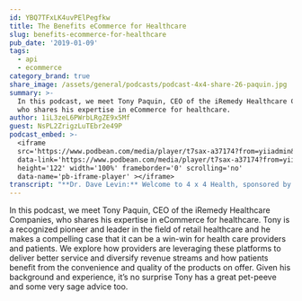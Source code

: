 ```yaml
---
id: YBQ7TFxLK4uvPElPegfkw
title: The Benefits eCommerce for Healthcare
slug: benefits-ecommerce-for-healthcare
pub_date: '2019-01-09'
tags:
  - api
  - ecommerce
category_brand: true
share_image: /assets/general/podcasts/podcast-4x4-share-26-paquin.jpg
summary: >-
  In this podcast, we meet Tony Paquin, CEO of the iRemedy Healthcare Companies,
  who shares his expertise in eCommerce for healthcare.
author: 1iL3zeL6PWrbLRgZE9x5Mf
guest: NsPL2ZrigzLuTEbr2e49P
podcast_embed: >-
  <iframe
  src='https://www.podbean.com/media/player/t7sax-a37174?from=yiiadmin&download=1&version=1'
  data-link='https://www.podbean.com/media/player/t7sax-a37174?from=yiiadmin&download=1&version=1'
  height='122' width='100%' frameborder='0' scrolling='no'
  data-name='pb-iframe-player' ></iframe>
transcript: "**Dr. Dave Levin:** Welcome to 4 x 4 Health, sponsored by Sansoro Health. Sansoro Health, integration at the speed of innovation. Check them out at [www.sansorohealth.com](http://www.sansorohealth.com). I’m your host Dr. Dave Levin. Today I am talking to Tony Paquin, CEO of the iRemedy Healthcare Companies who developed the first comprehensive ecommerce solution for healthcare. Their turn key platform provides products to doctors and a business to business model and to patients in a business to consumer model. Tony and his team have grown iRemedy into a National Healthcare Technology Company and they are intent on destructing and transforming what they refer to as, ‘The outdated cost-laden US Healthcare supply chain industry’. Tony is a dedicated entrepreneur, industry pioneer, and a nationally renowned healthcare consultant who has served in a variety leadership positions in a career that spans more than three decades. Welcome to 4 x 4 Health.\n\n**Tony Paquin:** Well Dave, thank you very much. It’s a real pleasure to be here and I’m looking forward to participate on your podcast. It’s certainly a great production that you’re doing.\n\n**Dave:** Well, thanks. Let’s go ahead and jump right in then. I’m gonna ask you a series of four questions and you have up to four minuets to answer each one. So, let’s just get started. Let’s begin by having you tell us about yourself and your organization.\n\n**Tony:** Sure, well thank you again Dave and I appreciate that introduction that you gave me, it’s very helpful. I have in fact been a long time in the Software Industry. So, I probably have been programming and developing and leading software companies for 25 or 30 years. I really started in the Insurance Industry and developed a pretty substantial company and the software part of the insurance industry and ran there for about a decade or so. Actually, after we sold that and operated for CNA and a group of other insurance companies, took a little break and ran for US Congress. That was an interesting experience as you can imagine but it also gave me a little bit of background you know, as a lobbyist and really understanding the political scene and gate exposed to the healthcare industry during that time. We later developed a kind of an early entrant into the web-based medical software, electronic medical record software business. Ended up taking that company public on the Nasdaq and then ultimately did quite a bit of consulting at the hospital level, in the United states which led us to iRemedy Healthcare and as you described, we’re essentially an e-commerce company that’s focused on delivering products within the industry. So, both to the healthcare providers but also to the patients of those providers and that’s what gets me started on you know, issues where I’ve made a comment of the outdated supply chain. I just think that there’s a tremendous amount of opportunity to bring improvements to that part of healthcare and that’s really what iRemedy is focused on. You know, in some ways we’re sort of similar if you will to an Amazon in the sense, they were a technology company but we also distribute products but it’s the power of our technology both today and what we’re looking to do in the future that we think will make the big difference.\n\n**Dave:** Well, I know we’re gonna get a little deeper into that in a minute. I did not know that you had run for Congress. We may have to have you back on the show just to talk about that experience, it’s so bad.\n\n**Tony:** You know, it was a really interesting experience. I had learned a lot. It was a long year, you gain a lot of respect for people in that in that world and you learned quite a bit. So, it was, yeah, people complain about politics but for me it was a pretty good experience and I think I gained a lot of insight into how the world works and you know, when you look at healthcare as an example, public policy really is important. You know, it matters and you know that as a physician and the work that you’ve done in your career and then it also has a lot of effect on the business side of healthcare. By that I mean you know, reimbursements and Medicare and so forth. So, you know, healthcare is unique and that it has a real public policy component and Government can really impact us both at the state and federal level.\n\n**Dave:** Oh, I think that’s really true and so much of what I see in healthcare, our barriers tend to be more geopolitical than they tend to be technical or otherwise. The joke I was gonna make is, I have the pleasure of meeting a lot of people that have come into healthcare from other fields and the usual cycle is they are very excited in our healthcare when they first enter it and then they learn how challenging it can be and sometimes you hear some buyer’s remorse but, in your case, if you came here from politics, I’m thinking it probably was a step up either way, so…\n\n**Tony:** Yeah, exactly. It was really easy, it was easier. You know…, it’s actually a really accurate observation that you make and you know, where I saw that happen quite a bit in the last 20 years because really, I think one of the more unique things about me and my team and our company is we’re a little bit where the technology industry meets the healthcare industry and I like to believe that we understand both sides. In one way we grew up as a West Coast Software Company that you know, ended up having thousand employees and tens of thousands of clients and in another way, we understand healthcare really well and the example you’re describing you know, people coming into the industry, I think that was very true when the Silicon valley, as we say tried to step in and several times over the last say decade. Now, you saw Microsoft got in, they had the health vault, then they kind of got back out and then Google got in and Google got back out, right and what happens is the software industry, you know, they tend to operate a very logical and two plus two equals four kind of approach to the world and they get involved in healthcare and there’s so many things in healthcare that would seem logical but really aren’t, right and that’s why they lead. So, these people are crazy, I gotta get out of here.\n\n**Dave:** Yeah, it’s so true, it’s been interesting to me. This has been a theme in these podcast interviews, this sort of mash-up of old ideas and new ideas and at least an optimism that out of that will come something better. To that end, tell us what’s the most important or interesting thing that you’ve been working on recently?\n\n**Tony:** Well, you know, you kind of touched on it. I actually think we were living in a very exciting time and I think that there, from a technology development perspective and look, if I go all the way back to, I hate to admit it, it was so long ago. You know, when I went to college for Computer Programming, they had cards that hey put in Computers.\n\n**Dave:** Me too, Tony…\n\n**Tony:** That’s what I’m talking about, hard disk. So, yeah, it’s been a long time but what is happening now that I think is absolutely fascinating. I think there’s two big generational changes if you will they have occurred and you’re absolutely involved of course at **Sansoro**, right in a key one of those and that is the EHR, you know. Accomplice, I call it the accomplishment. You know, the fact that EHR now has been implemented, that was expensive and challenging and you know, a lot of people think it was great and others don’t think it as so great and it was very expensive but in fact it got done and now as a result, we have the power of that data for the first time in the history of the world. I think that is transformational and really, really interesting and it’s going to have a big impact. So, that’s one thing that we’re working on is the connection of that EHR data into the supply chain and you know, so when you think of supply chain management, most supply chains in other industries, let’s take for example the automotive industry or the aerospace industry or some aspects of defense manufacturing. The supply chain is demand-driven, in other words, Ford Motor Company will buy steel and glass and rubber and oil based upon the order of trucks coming in, if they get an order for a thousand pickup trucks, then that tells them exactly or what supplies they need to manufacture those trucks and that’s fairly typical. It’s demand-driven, sometimes known as Material Requirements Planning or MRP. On healthcare, you can never really do that because you couldn’t wrap your arms around demand because frankly it was on paper charts and there was no way to manage that information. So, now for the first time, we have that data and we are really excited and very interested in that we are working on a project with **Sansoro** and Epic and others and how we can pull that data in and do really intelligent things with that EHR data. So, in the one application that we are deploying now is we use the EHR, the patient record and for medical treatment record information to actually recommend appropriate healthcare products for that patient. So, that’s a really exciting area. Second and associated with that is we move been into the big supply chain and that is medical supplies used within the provider industry. So, in the hospital, in post-acute care, you know, and so forth. Independent medical practices and other places, this is a massive industries, several hundred billion dollars. So, on the one hand, we’ve got the EHR data, that’s extremely valuable. We have the supply chain data. We know what products are being consumed at what locations. Connecting the two together isn’t so simple. Once again because healthcare is exceedingly complicated and complex. So, in order to deal with that, what we are applying now is artificial intelligence and machine learning. See, I think that, that’s what transformational, EHR data in AI. Two things a that didn’t even exist ten years ago.\n\n**Dave:** That’s very exciting and I, my sense and I’m not a supply chain expert but I’m aware as most 21st Century inhabitants are that supply chain has really changed. It’s become more of a just-in-time thing and a lot of industries have really benefited by extracting a lot more efficiency out of supply chain management. I would guess healthcare is ripe for that as well.\n\n**Tony:** Well, absolutely. Yeah, the supply chain in healthcare is the number two expense in healthcare in the United States right behind payroll.\n\n**Dave:** It’s really interesting…\n\n**Tony:** And so, you know, there’s a lot of dollars there.\n\n**Dave:** Yeah, the other aspect of this though that as a clinician that I find really interesting is the benefit to patients and you know, as you and I have talked about this topic before, there’s obvious benefits to a health system or a provider group in terms of diversifying revenue stream and providing a service that will be pleasing to patients. I think it probably has real clinical implications to patients getting the right supplies at the right time is often a huge challenge when they transition from care. So, part of what I love about the work that you and your team are doing is it just seems like a win-win-win to me that there’s a revenue opportunity, there’s a quality opportunity, there’s a satisfaction opportunity and they are all really nicely aligned. I’m sorry, I got up on the soapbox there, I didn’t mean to write it out for you but I’m excited about the potential of all of this.\n\n**Tony:** Well, I think that you really do hit the nail on the head with those comments though. See, as you know for example, we’ve known for a long time in the pharmacy world that there’s a real compliance problem, right. We would write prescriptions to patients and we know that at least 25% of those prescriptions are never even picked up much less refilled or fall due to their appropriate completion. So, in years past, we addressed that by building pharmacies inside of hospitals and my team has done many of those pharmacies and they’re very successful. It drives to the point of you know, the compliance and satisfaction issue. Well, now this healthcare as you’ve all been you know, there’s becoming a products component into many different treatment scenarios, right. You know, I was working with a vendor the other day who has a deep vein thrombosis product line that they are now using in surgery centers and in the hospital but they also have essentially a Home DBT product that they distribute. Any, it’s just an example of there’s all these post-care because as the length of stay in the hospital and shortening, you know, everybody’s always amazed, right. I go there, you know, I go to the hospital, I’m in for the air too, they put in some stents. I mean, you are getting such major surgeries that are happening in one to two days. You’re in the hospital, you are out of the hospital. Well, that because first off, we’re getting better at that acute-care treatment but also we’re getting better at home based you know, support and that means having products available that can move into that home and I put to your point, there’s a real challenge around compliance and appropriateness and you know, everybody talks about the great success of Amazon but as I often tell people, you don’t really want to go there to purchase your healthcare critical supplies and there’s a reason why but essentially that retail supply chain you know, is not compliant. You don’t know where that product came from, you don’t know what model to get, you don’t know what size to get. So, it’s important that you get exactly the right product at exactly the right time and that’s where I think we’re already seeing it today but we’ll continue to see a mega trend of healthcare providers being more involved with putting the right product in the hands of their patients at the right time.\n\n**Dave:** I think that’s right and we’ve struggled with provisioning outside the hospital pretty much my whole career and as you know, more and more care is shifting to outpatient as it should and so those provisioning challenges are just gonna get greater. One last question about all of this, we’ve been focused on products. What’s your take on services, offering services through these kinds of portals?\n\n**Tony:** Well, you know, it goes a little bit back to what you’ve just mentioned and that is so much of the services. I’m moving me you know, into an outpatient type of organization. So, it might be outpatient ambulatory, it might be in the home and in these you know, retail clinic type of solutions. We saw this happening as Walmart started moving into the retail clinic business and Walgreens and CBS and the Minute Clinics and all those profiles were changing and becoming more retail directed and it’s what consumers are expecting. While we all want the hospitals who are really the best qualified providers of those for your services to be left out of that opportunity. You know, that’s a shortcoming to the market. You know, we are not doing a great service to the patient if we allow that to occur. So, we’re definitely seeing and yeah, another example would be telemedicine, right. So, we see those type of services being offered via things like e-commerce and others outreach solutions to the patients from the hospitals. It’s funny you know, we often talk about hospitals but really their healthcare systems. I mean, no hospital today is really just a hospital. They’ve got imaging centers, they have you know, urgent care facilities, they of course have outpatient, they may have medical spas, retail, DME stores, pharmacies, fitness centers, right. Their enterprises that provide comprehensive services to the patient or people in their community and as a result, they need to operate and think a little bit more of like retail thinkers and in today’s world, that means e-commerce and data and that’s why we are so focused on e-commerce solutions connected back to an epic for other each aren’t type system.\n\n**Dave:** Well, we could go on for a long time on this topic and I sense already, we’re gonna have you back for another episode in the future. I want to take you to our next question and this is the point where I usually remind my guests that this is a family show, so please keep it PG-13 but what’s your pet peeve or favorite rant right now?\n\n**Tony:** Well, you know, I definitely can go off sign a few things but you know, I remember at my core, I still have a little bit of that political gene and then some probably more diplomatic and then…\n\n**Dave:** Hahaha, \\[Laughing\\].\n\n**Tony:** You know, but I think that like there’s always to me better problem that we’re very focused on, it’s very frustrating and it is in the medical supply business. What you have been supplying, a very large vendors, three or four or five absolutely dominate this industry. Now, on the one hand you can argue that there’s a reason for that. A, we need a great big supply chain that’s reliable. I mean, it’s practically a National asset to have that, the ability to you know, meet the needs of our, of the population. So, it drives and you know, their devices. So, there’s a very important need here but the result has been a lack of transparency, a lack of mobility of the ability for you know, the clients to move from one supplier to another and as a result, we’ve lost our competitive edge and the part of it that really aggravates me is the independent medical practice part of the market. They you know, come up short. You know, they are the small business provider within the healthcare arena so to speak and they don’t have the large procurement offices and the negotiating power but I really think you know, Dave, in the end, healthcare comes down to a patient and a provider in a room and maybe it’s a virtual room in the form of\_ telemedicine but more often than not, it’s an exam room in some doctor’s office on Main Street, America and I really come back to the idea that we’ve got to protect the viability of these physicians. I know right now there’s this movement of acquisition and by the way we saw this happen about ten years ago with healthcare systems acquiring medical practices and you know, that was a trend and then that trend reversed and now we are seeing that trend again and it may stick a little more of this time and it may be good value in that but there is still a very substantial part of healthcare in America which is essentially a small business and independent medical practice. I think it’s just super critical that we figure out how to provide…, protect the viability of that part of our healthcare system and I think if we fail to do that, it’s gonna be a great loss to the country, really and you know, I see that part of the market being sort of ignored and discounted. I think it’s a very critical part of healthcare and it’s really part of what makes our country unique and great is that we have these hundreds of thousands of independent care providers and I feel like they are just getting the short end of the stick as we say and we have to do something as an industry to you know, really support and protect them and bring them back into a viable way to do business.\n\n**Dave:** Boy, we could devote a whole conversation just to that topic as well.\n\n**Tony:** Yeah.\n\n**Dave:** I imagine there are many of my colleagues that would agree with what you’ve said and I’m typically a both end kind of a guy. So, I think there’s a place for both. My hope is that as I see some of the emerging technologies and services companies that are actually thinking about this. How do small groups survive and thrive in the emerging new environment gives me a little bit of hope for what you are talking about, that’s terrific. Alright, so our last question today, what’s your most sage advice?\n\n**Tony:** Well, you know, I have to say Dave, you almost stole my thunder without realizing at the beginning of the podcast but where I’m a bit of a contrarian, you know, we spend a lot of time in today’s world both politically and socially worrying about all the problems that we’re faced with and one of the problems that we talk about almost non-stop, you know, around healthcare, the high cost of healthcare and it is remarkably expensive. You know, if somebody who has employed people, you know, really for 25 years I’ve had you know, I’ve been CEO of companies, I’ve had employees and as part of having employees you have health insurance costs and you watch those costs just go up year after, year after, year just endless increases. So, it has become incredibly expensive and yeah, relating to that thing you have access problems and fairness issues and the arguments over the single payer system and so forth. Having said all that though, I am actually very optimistic about where we are in this, in the industry and I think that you could say, yeah, we’re finally at a place where great things are going to happen. They are going to impact those issues of cost and therefore things like accessibility to go with it. Now, when we talk about the society issues of healthcare and going back to the Affordable Care Act and all the political debate around that, much of that debate is run the payer’s system and you know, should we have single-payer and States rights and private payers and all these issues but in the end really what we have is we have a big old cost problem. It’s a very expensive time in healthcare and what we need to do is attack that cost problem and what I believe you know, we are really looking at right now, I like to think of the EHR industry, the medical record industry that you are so closed to. There were almost in the beginning of a generation too of that industry. So, generation one was building the EHR and that was incredible and as I said earlier, expensive and challenging but it’s more or less done as much as anything’s ever done in the software business but now, we are a generation two where we’re going to be able to finally take advantage of that data and do amazing things. Now, I happen to be focused on the business side, right. So, I want to optimize medical supply for example but there of course as you know, many great clinical things being done and we’re gonna see all these you know, clinical gains as well and if so, you know, it’s a little bit like while when we invented the internet that was an amazing thing but really it was later when we got Amazon and Uber and Airbnb and all these applications that use the internet. They brought great value and modernization to you know, the world. Well, I think it’s the same thing. The EHR industry was sort of like inventing the internet and now we are at the stage where we are gonna invent all these applications and the second thing that’s going along with that, that I think is equally important. It’s talked about a lot but people don’t really understand it and it happens to fascinate me because I’m a software guy but that is machine learning and artificial intelligence and I have a team of people that I work with, involved with iRemedy who are AI type people. Guys, it’s just amazing and fascinating. So, that technology is also going to change things and if by the way it was enabled, it needed the data of the EHR data. So, for me, I think we’re in a really optimistic time. I think great things are going to happen in the next five to ten years and it’s gonna have a really positive impact on the healthcare industry. So, I’m you know, unique in that regard. I think it’s a time to be positive and a time to be excited about the future because I think great things are about to happen.\n\n**Dave:** Well, that’s an inspiring message and I agree, I largely agree. I’ve heard it described this way that what we’ve been about in this point was the basic digitizing of healthcare. We’ve put down pens and we started using keyboards. I have a colleague that says we are now ready to harvest the digital dividend and I think that’s you’ve described really very well. Well, that was terrific and I’m leaving this kind of feeling a little inspired Tony, so thank you, I appreciate that.\n\n**Tony:** Well, it’s my pleasure and thank you for you now, bringing us together today.\n\n**Dave:** Great! Well, we’ve been talking today with Tony Paquin, CEO of the iRemedy Healthcare Companies. Tony again, thank you for joining us, we really appreciate your time and your wisdom today.\n\n**Tony:** My pleasure Dave, thank you.\n\n**Dave:** You’ve been listening to 4 x 4 Health, sponsored by Sansoro Health. Sansoro Health, integration at the speed of innovation. Check them out at [www.sansorohealth.com](http://www.sansorohealth.com). I hope you’ll join us next time for another 4 x 4 discussion with healthcare innovators. Until then, I’m your host Dr. Dave Levin, thanks for listening."
---
```

In this podcast, we meet Tony Paquin, CEO of the iRemedy Healthcare Companies, who shares his expertise in eCommerce for healthcare. Tony is a recognized pioneer and leader in the field of retail healthcare and he makes a compelling case that it can be a win-win for health care providers and patients. We explore how providers are leveraging these platforms to deliver better service and diversify revenue streams and how patients benefit from the convenience and quality of the products on offer. Given his background and experience, it’s no surprise Tony has a great pet-peeve and some very sage advice too.
  